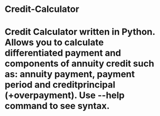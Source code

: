 # Credit-Calculator

# Credit Calculator written in Python. Allows you to calculate differentiated payment and components of annuity credit such as: annuity payment, payment period and creditprincipal (+overpayment). Use --help command to see syntax.
